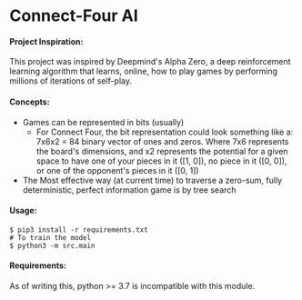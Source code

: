 # Connect-Four AI

#### Project Inspiration:
This project was inspired by Deepmind's Alpha Zero, a deep reinforcement learning algorithm that learns, online, how to play games by performing millions of iterations of self-play.

#### Concepts:
- Games can be represented in bits (usually)
  - For Connect Four, the bit representation could look something like a: 7x6x2 = 84 binary vector of ones and zeros. Where 7x6 represents the board's dimensions, and x2 represents the potential for a given space to have one of your pieces in it ([1, 0]), no piece in it ([0, 0]), or one of the opponent's pieces in it ([0, 1])
- The Most effective way (at current time) to traverse a zero-sum, fully deterministic, perfect information game is by tree search

#### Usage:
```
$ pip3 install -r requirements.txt
# To train the model
$ python3 -m src.main
```

#### Requirements:
As of writing this, python >= 3.7 is incompatible with this module.
